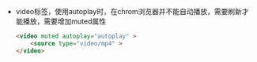 - video标签，使用autoplay时，在chrom浏览器并不能自动播放，需要刷新才能播放，需要增加muted属性

  ```html
  <video muted autoplay="autoplay" >
      <source type="video/mp4" >
  </video>
  ```

  